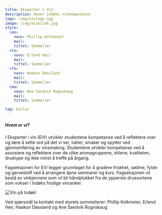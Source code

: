 ```yaml
---
title: Eksperter i Vin
description: Hever indøks vinkompetanse
logo: /img/eivlogo.jpg
image: /img/eivbilde.jpg
styre:
  ceo:
    navn: Phillip Kolkmeier
    mail:
    tittel: Sommelier
  cto:
    navn: Erlend Heir
    mail:
    tittel: Sommelier
  cfo:
    navn: Haakon Døssland
    mail:
    tittel: Sommelier
  cmo:
    navn: Ane Sandvik Rognskaug
    mail:
    tittel: Sommelier

tag: kultur
---
```


##### Hvem er vi?

I Eksperter i vin (EiV) utvikler studentene kompetanse ved å reflektere over og lære å sette ord på det vi ser, lukter, smaker og spytter ved gjennomføring av vinsmaking. Studentene utvikler kompetanse ved å assosiere og reflektere over de ulike aromagruppene, stilene, kvaliteten, druetype og ikke minst å treffe på årgang.

Fagseksjonen for EiV legger grunnlaget for å gradere friskhet, sødme, fylde og garvestoff ved å arrangere åpne seminarer og kurs. Fagseksjonen vil bestå av vinkjennere som vil bli håndplukket fra de ypperste druesortene som vokser i Indøks frodige vinranker.

![Vin på Indøk!](/img/eivbilde.jpg)

Ved spørsmål ta kontakt med styrets sommelierer:
Phillip Kolkmeier, Erlend Heir, Haakon Døssland og Ane Sandvik Rognskaug

